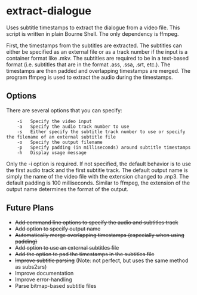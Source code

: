 # extract-dialogue
Uses subtitle timestamps to extract the dialogue from a video file. This script is written in plain Bourne Shell. The only dependency is ffmpeg.

First, the timestamps from the subtitles are extracted. The subtitles can either be specified as an external file or as a track number if the input is a container format like .mkv. The subtitles are required to be in a text-based format (i.e. subtitles that are in the format .ass, .ssa, .srt, etc.). The timestamps are then padded and overlapping timestamps are merged. The program ffmpeg is used to extract the audio during the timestamps.

## Options
There are several options that you can specify:
```
    -i   Specify the video input  
    -a   Specify the audio track number to use  
    -s   Either specify the subtitle track number to use or specify the filename of an external subtitle file  
    -o   Specify the output filename  
    -p   Specify padding (in milliseconds) around subtitle timestamps 
    -h   Display usage message
```

Only the -i option is required. If not specified, the default behavior is to use the first audio track and the first subtitle track. The default output name is simply the name of the video file with the extension changed to .mp3.  The default padding is 100 milliseconds. Similar to ffmpeg, the extension of the output name determines the format of the output.

## Future Plans
* ~~Add command line options to specify the audio and subtitles track~~
* ~~Add option to specify output name~~
* ~~Automatically merge overlapping timestamps (especially when using padding)~~
* ~~Add option to use an external subtitles file~~
* ~~Add the option to pad the timestamps in the subtitles file~~
* ~~Improve subtitle parsing~~ (Note: not perfect, but uses the same method as subs2srs)
* Improve documentation
* Improve error-handling
* Parse bitmap-based subtitle files
